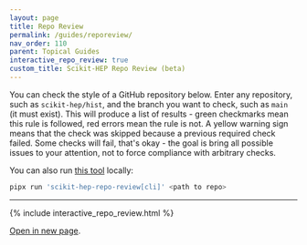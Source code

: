 ```yaml
---
layout: page
title: Repo Review
permalink: /guides/reporeview/
nav_order: 110
parent: Topical Guides
interactive_repo_review: true
custom_title: Scikit-HEP Repo Review (beta)
---
```


You can check the style of a GitHub repository below. Enter any repository, such
as `scikit-hep/hist`, and the branch you want to check, such as `main` (it must
exist). This will produce a list of results - green checkmarks mean this rule is
followed, red errors mean the rule is not. A yellow warning sign means that the
check was skipped because a previous required check failed. Some checks will
fail, that's okay - the goal is bring all possible issues to your attention, not
to force compliance with arbitrary checks.

You can also run [this tool](https://github.com/scikit-hep/repo-review)
locally:

```bash
pipx run 'scikit-hep-repo-review[cli]' <path to repo>
```

---

{% include interactive_repo_review.html %}

[Open in new page](https://scikit-hep.github.io/repo-review/).
